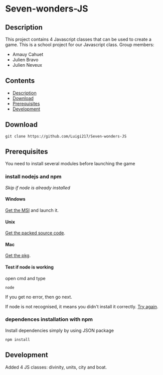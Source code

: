 # Seven-wonders-JS

## Description

This project contains 4 Javascript classes that can be used to create a game.
This is a school project for our Javascript class.
Group members:
 - Amauy Cahuet
 - Julien Bravo
 - Julien Neveux

## Contents

- [Description](#description)
- [Download](#download)
- [Prerequisites](#prerequisites)
- [Development](#development)


## Download
```
git clone https://github.com/Luigi217/Seven-wonders-JS
```

## Prerequisites

You need to install several modules before launching the game

### install nodejs and npm

_Skip if node is already installed_

#### Windows

[Get the MSI](https://nodejs.org/en/download/) and launch it.

#### Unix

[Get the packed source code](https://nodejs.org/en/download/).

#### Mac

[Get the pkg](https://nodejs.org/en/download/).

#### Test if node is working

open cmd and type
```
node
```
If you get no error, then go next.

If node is not recognised, it means you didn't install it correctly. [Try again](#prerequisites).

### dependences installation with npm

Install dependencies simply by using JSON package
```
npm install
```

## Development

Added 4 JS classes: divinity, units, city and boat.
